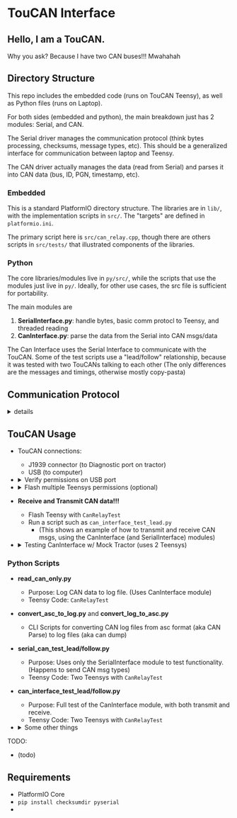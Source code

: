 # TouCAN Interface

## Hello, I am a TouCAN.
Why you ask? Because I have two CAN buses!!! Mwahahah

## Directory Structure
This repo includes the embedded code (runs on TouCAN Teensy), as well as Python files (runs on
Laptop).

For both sides (embedded and python), the main breakdown just has 2 modules: Serial, and CAN.

The Serial driver manages the communication protocol (think bytes processing, checksums, message types, etc). This should be a generalized interface for communication between laptop and Teensy.

The CAN driver actually manages the data (read from Serial) and parses it into CAN data (bus, ID, PGN, timestamp, etc).



### Embedded
This is a standard PlatformIO directory structure. The libraries are in `lib/`, with the
implementation scripts in `src/`. The "targets" are defined in `platformio.ini`.

The primary script here is `src/can_relay.cpp`, though there are others scripts in `src/tests/` that illustrated components of the libraries.

### Python
The core libraries/modules live in `py/src/`, while the scripts that use the modules just live in `py/`.
Ideally, for other use cases, the src file is sufficient for portability.

The main modules are

1) **SerialInterface.py**: handle bytes, basic comm protocl to Teensy, and threaded reading
2) **CanInterface.py**: parse the data from the Serial into CAN msgs/data

The Can Interface uses the Serial Interface to communicate with the TouCAN. Some of the test scripts use a "lead/follow" relationship, because it was tested with two TouCANs talking to each other (The only differences are the messages and timings, otherwise mostly copy-pasta)

## Communication Protocol
<details> <summary> details </summary>

**StartBytes**: All msgs start (eg. 0x00 0x55)

**MessageType**: Which defines the following format
- DataMsgType = 0x01      Used for raw data bytes passing (generic)
- StringMsgType = 0x02    Used for freeform string printing
- CanMsgType = 0x03       Used for CAN specific data

**DataMsgType**:
- Index   (1 byte)        Index the number of messages sent, for tracking any drops
- DataLen (1 byte)        Length of the data packet (# of bytes)
- Data    (DataLen bytes) The actual data
- Checksum (2 bytes)      Fletcher16 for the Data

**StringMsgType**
- Only criteria, is newline terminated

**CanMsgType**
- Index   (1 byte)                 Index the number of messages sent, for tracking any drops
- DataLen (1 byte)                 Length of the data packet (# of bytes)
- Data    (DataLen bytes)          The actual data
    - bus_id      (1 byte)                Which CAN bus
    - id          (4 bytes)               29-bit Extended CAN ID
    - data        (DataLen-5 bytes)       At most 8-bytes
- Checksum (2 bytes)      Fletcher16 for the Data

**eg Data Msg packets**
```
    START_BYTES MSG_TYPE INDEX  DATA_LEN   DATA                        CHKSM
    00 55       01       00     08         00 11 22 33 44 55 66 77     9D 4F <made up
    00 55       01       01     04         00 11 22 33                 C2 35 <made up
    00 55       01       02     06         00 11 22 33 44 55           4D EA <made
```

**eg String Msg packets**
```
   START_BYTES MSG_TYPE  StringMsg       Endline
   00 55       02        "hello world"   '\n'
   00 55       02        "test test"     '\n'
```

**eg CAN Msg packet**
```
   START_BYTES MSG_TYPE INDEX  DATA_LEN   BUS  EXT_ID       DATA                     CHKSM
                                               0x0CF00400
   00 55       01       00     08         00   00 04 0F 0C  F0 FF 94 90 1A FF FF FF  FA BC <made up
```

</details>


## TouCAN Usage

- TouCAN connections:
    - J1939 connector   (to Diagnostic port on tractor)
    - USB               (to computer)

- <details> <summary> Verify permissions on USB port </summary>
    - `ll /dev/tty*` and make sure rw permissions
        - `chmod a+rw /dev/ttyACM<number>`
    - udev rules (for Teensy, via PlatformIO)


  </details>

- <details> <summary> Flash multiple Teensys permissions (optional) </summary>

    - Check permissions on file
        - `ll /sys/bus/usb/drivers/usb/*bind`
        - Good permissions (assigned plugDev group, and has write permissions):
            ```
            austin@PC27SKGN:~$ ll /sys/bus/usb/drivers/usb/*bind
            --w--w---- 1 root plugdev 4096 Sep 29 12:17 /sys/bus/usb/drivers/usb/bind
            --w--w---- 1 root plugdev 4096 Sep 29 12:17 /sys/bus/usb/drivers/usb/unbind
            ```
        - Bad permissions:
            ```
            austin@PC27SKGN:~$ ll /sys/bus/usb/drivers/usb/*bind
            --w------- 1 root root 4096 Sep 29 12:12 /sys/bus/usb/drivers/usb/bind
            --w------- 1 root root 4096 Sep 29 12:10 /sys/bus/usb/drivers/usb/unbind
            ```
    - Fix the permissions, run these commands
        ```
        sudo chown root:plugdev /sys/bus/usb/drivers/usb/{bind,unbind}
        sudo chmod g+w /sys/bus/usb/drivers/usb/{bind,unbind}
        ```
    - Recheck permissions (see above)
  </details>

- **Receive and Transmit CAN data!!!**
    - Flash Teensy with `CanRelayTest`
    - Run a script such as `can_interface_test_lead.py`
        - (This shows an example of how to transmit and receive CAN msgs, using the CanInterface (and SerialInterface) modules)
- <details> <summary> Testing CanInterface w/ Mock Tractor (uses 2 Teensys) </summary>

    - Use 2 Teensys (1 to mock the tractor, and 1 to actually be a TouCAN)
        - Flash one Teeny with `MockTractorCan`
        - Flash the other Teensy with `CanRelayTest`
    - Run a/the python script (such as `can_interface_test_lead.py`) that receives and transmits CAN messages as desired (make sure to connect to the proper Teensy, the one with `CanRelayTest`)
    - (Note: The other Teensy just needs power. Then it will transmit two messages periodically, and echo any received msgs with a different source address (eg. 0x12))

  </details>


### Python Scripts

- **read_can_only.py**
    - Purpose: Log CAN data to log file. (Uses CanInterface module)
    - Teensy Code: `CanRelayTest`

- **convert_asc_to_log.py** and  **convert_log_to_asc.py**
    - CLI Scripts for converting CAN log files from asc format (aka CAN Parse) to log files (aka can dump)

- **serial_can_test_lead/follow.py**
    - Purpose: Uses only the SerialInterface module to test functionality. (Happens to send CAN msg types)
    - Teensy Code: Two Teensys with `CanRelayTest`

- **can_interface_test_lead/follow.py**
    - Purpose: Full test of the CanInterface module, with both transmit and receive.
    - Teensy Code: Two Teensys with `CanRelayTest`


- <details> <summary> Some other things </summary>

    - Teensy as **CAN Relay** (read and write to CAN)
        - Purpose: Teensy will read CAN bus, and publish over Serial, and the Teensy can relay (write)
            messages from USB serial to the CAN bus
        - Flash Teensy with `CanRelayTest`
        - Run python script [TBD]

        - To test with two TouCANs for testing
            - Flash both with `CanRelay`
                - `cd ~/TouCAN/embedded/`
                - `pio run -e CanRelay -t upload --upload-port /dev/ttyACM0`
                - `pio run -e CanRelay -t upload --upload-port /dev/ttyACM1`
            - Run 'leader' python script with port specified
                - `py lead_serial_can_test.py -p /dev/ttyACM0 -c -d -v`
            - Run  'follower' python script with port specified
                - `py follow_serial_can_test.py -p /dev/ttyACM1 -c -d -v`
            - Should see traffic on both sides now (TX and RX)

    - Two TouCANs, with CanInterface
        - Flash both Teensy's with `CanRelayTest`
        - Run two lead/follow of can_interface_test
            - `py lead_can_interface_test.py -p /dev/ttyACM0 -v -c -d`
            - `py follow_can_interface_test.py -p /dev/ttyACM1 -c -d -v`

  </details>

TODO:
- (todo)

## Requirements
- PlatformIO Core
- `pip install checksumdir pyserial`
-
